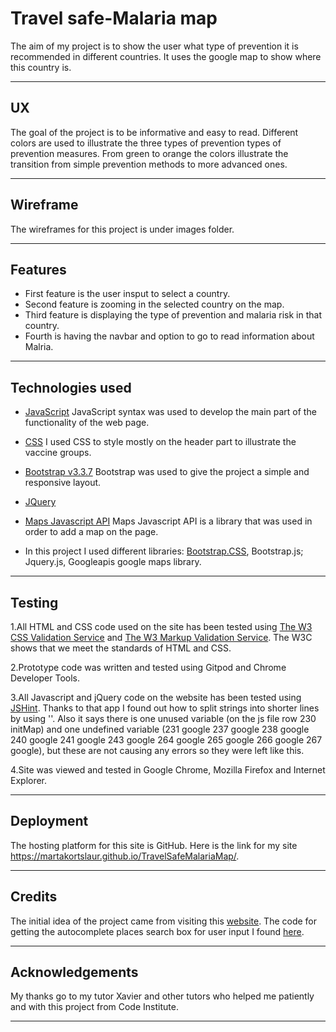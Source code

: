 # Travel safe-Malaria map

The aim of my project is to show the user what type of prevention it is recommended in different countries.
 It uses the google map to show where this country is.

----
## UX

The goal of the project is to be informative and easy to read.
Different colors are used to illustrate the three types of prevention types of prevention measures. From green to orange the colors illustrate
the transition from simple prevention methods to more advanced ones.
 
----
## Wireframe

The wireframes for this project is under images folder.

----
## Features

* First feature is the user insput to select a country.
* Second feature is zooming in the selected country on the map.
* Third feature is displaying the type of prevention and malaria risk in that country.
* Fourth is having the navbar and option to go to read information about Malria.

----
## Technologies used

* [JavaScript](https://maxcdn.bootstrapcdn.com/bootstrap/3.3.7/js/bootstrap.min.js)
JavaScript  syntax was used to develop the main part of the functionality of the web page.

* [CSS](https://www.w3schools.com/css/css_intro.asp)
I used CSS to style mostly on the header part to illustrate the vaccine groups.

* [Bootstrap v3.3.7](https://getbootstrap.com/docs/3.3/getting-started/#download) 
Bootstrap was used to give the project a simple and responsive layout.

* [JQuery](https://cdnjs.com/libraries/jquery/)

* [Maps Javascript API](https://developers.google.com/maps/documentation/javascript/tutorial)
Maps Javascript API is a library that was used in order to add a map on the page.

* In this project I used different libraries: 
 [Bootstrap.CSS](https://getbootstrap.com),
 Bootstrap.js;
 Jquery.js,
 Googleapis google maps library.

----
## Testing

1.All HTML and CSS code used on the site has been tested using
[The W3 CSS Validation Service](https://jigsaw.w3.org/css-validator/) and
[The W3 Markup Validation Service](https://validator.w3.org/).
The W3C shows that we meet the standards of HTML and CSS. 

2.Prototype code was written and tested using Gitpod and Chrome Developer Tools.

3.All Javascript and jQuery code on the website has been tested using [JSHint](https://jshint.com/).
Thanks to that app I found out how to split strings into shorter lines by using '\'. Also it says there is one unused
variable (on the js file row 230 initMap) and one undefined variable (231	google
237	google
238	google
240	google
241	google
243	google
264	google
265	google
266	google
267	google), but these are not causing any errors so they were left like this.

4.Site was viewed and tested in Google Chrome, Mozilla Firefox and Internet Explorer.

----
## Deployment
 
The hosting platform for this site is GitHub. Here is the link for my site https://martakortslaur.github.io/TravelSafeMalariaMap/. 

----
## Credits

The initial idea of the project came from visiting this
[website](https://www.vaktsineeri.ee/reisivaktsineerimine-ja-profulaktika).
The code for getting the autocomplete places search box for user input I found
[here](https://www.semicolonworld.com/tutorial/autocomplete-places-search-box-google-maps-javascript-api).

----
## Acknowledgements

My thanks go to my tutor Xavier and other tutors who helped me patiently and with this project from Code Institute.


----